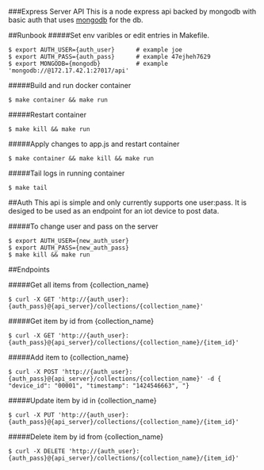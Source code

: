 ###Express Server API
This is a node express api backed by mongodb with basic auth that uses [mongodb](https://github.com/celliott/docker-mongodb) for the db.

##Runbook
#####Set env varibles or edit entries in Makefile.

	$ export AUTH_USER={auth_user}		# example joe
	$ export AUTH_PASS={auth_pass}		# example 47ejheh7629
	$ export MONGODB={mongodb}			# example 'mongodb://@172.17.42.1:27017/api'
	

#####Build and run docker container

	$ make container && make run
	

#####Restart container

	$ make kill && make run	
	

#####Apply changes to app.js and restart container

	$ make container && make kill && make run	
	

#####Tail logs in running container

	$ make tail	
		
	
##Auth
This api is simple and only currently supports one user:pass. It is desiged to be used as an endpoint for an iot device to post data. 

#####To change user and pass on the server

	$ export AUTH_USER={new_auth_user}
	$ export AUTH_PASS={new_auth_pass}
	$ make kill && make run

##Endpoints

#####Get all items from {collection_name}

	$ curl -X GET 'http://{auth_user}:{auth_pass}@{api_server}/collections/{collection_name}'
	

#####Get item by id from {collection_name}

	$ curl -X GET 'http://{auth_user}:{auth_pass}@{api_server}/collections/{collection_name}/{item_id}'


#####Add item to {collection_name}

	$ curl -X POST 'http://{auth_user}:{auth_pass}@{api_server}/collections/{collection_name}' -d { "device_id": "00001", "timestamp": "1424546663", "}
	

#####Update item by id in {collection_name}

	$ curl -X PUT 'http://{auth_user}:{auth_pass}@{api_server}/collections/{collection_name}/{item_id}'		
	
#####Delete item by id from {collection_name}

	$ curl -X DELETE 'http://{auth_user}:{auth_pass}@{api_server}/collections/{collection_name}/{item_id}'